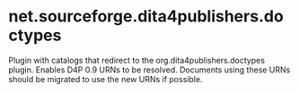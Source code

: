 net.sourceforge.dita4publishers.doctypes
========================================

Plugin with catalogs that redirect to the org.dita4publishers.doctypes plugin. Enables D4P 0.9 URNs to be resolved. Documents using these URNs should be migrated to use the new URNs if possible.
